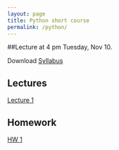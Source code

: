 ```yaml
---
layout: page
title: Python short course
permalink: /python/
---
```

##Lecture at 4 pm Tuesday, Nov 10.

Download <a href="/assets/lectures/syllabus.pdf" target="_blank">Syllabus</a>

## Lectures
<a href="/assets/lectures/lecture1.pdf" target="_blank">Lecture 1</a>

## Homework
<a href="/assets/lectures/HW1.pdf" target="_blank">HW 1</a>
